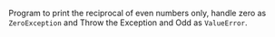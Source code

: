 Program to print the reciprocal of even numbers only, handle zero as `ZeroException` and Throw the Exception and Odd as `ValueError`.